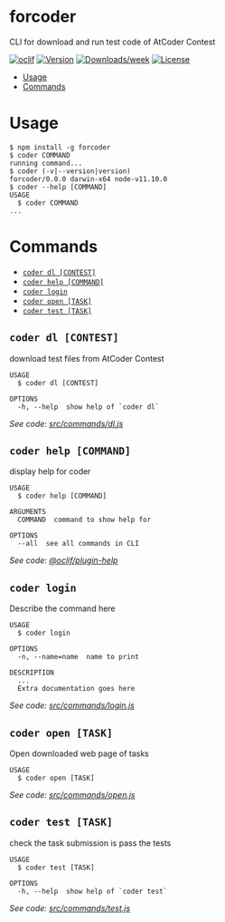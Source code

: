 forcoder
========

CLI for download and run test code of AtCoder Contest

[![oclif](https://img.shields.io/badge/cli-oclif-brightgreen.svg)](https://oclif.io)
[![Version](https://img.shields.io/npm/v/forcoder.svg)](https://npmjs.org/package/forcoder)
[![Downloads/week](https://img.shields.io/npm/dw/forcoder.svg)](https://npmjs.org/package/forcoder)
[![License](https://img.shields.io/npm/l/forcoder.svg)](https://github.com/progfay/forcoder/blob/master/package.json)

<!-- toc -->
* [Usage](#usage)
* [Commands](#commands)
<!-- tocstop -->
# Usage
<!-- usage -->
```sh-session
$ npm install -g forcoder
$ coder COMMAND
running command...
$ coder (-v|--version|version)
forcoder/0.0.0 darwin-x64 node-v11.10.0
$ coder --help [COMMAND]
USAGE
  $ coder COMMAND
...
```
<!-- usagestop -->
# Commands
<!-- commands -->
* [`coder dl [CONTEST]`](#coder-dl-contest)
* [`coder help [COMMAND]`](#coder-help-command)
* [`coder login`](#coder-login)
* [`coder open [TASK]`](#coder-open-task)
* [`coder test [TASK]`](#coder-test-task)

## `coder dl [CONTEST]`

download test files from AtCoder Contest

```
USAGE
  $ coder dl [CONTEST]

OPTIONS
  -h, --help  show help of `coder dl`
```

_See code: [src/commands/dl.js](https://github.com/progfay/forcoder/blob/v0.0.0/src/commands/dl.js)_

## `coder help [COMMAND]`

display help for coder

```
USAGE
  $ coder help [COMMAND]

ARGUMENTS
  COMMAND  command to show help for

OPTIONS
  --all  see all commands in CLI
```

_See code: [@oclif/plugin-help](https://github.com/oclif/plugin-help/blob/v2.1.6/src/commands/help.ts)_

## `coder login`

Describe the command here

```
USAGE
  $ coder login

OPTIONS
  -n, --name=name  name to print

DESCRIPTION
  ...
  Extra documentation goes here
```

_See code: [src/commands/login.js](https://github.com/progfay/forcoder/blob/v0.0.0/src/commands/login.js)_

## `coder open [TASK]`

Open downloaded web page of tasks

```
USAGE
  $ coder open [TASK]
```

_See code: [src/commands/open.js](https://github.com/progfay/forcoder/blob/v0.0.0/src/commands/open.js)_

## `coder test [TASK]`

check the task submission is pass the tests

```
USAGE
  $ coder test [TASK]

OPTIONS
  -h, --help  show help of `coder test`
```

_See code: [src/commands/test.js](https://github.com/progfay/forcoder/blob/v0.0.0/src/commands/test.js)_
<!-- commandsstop -->
